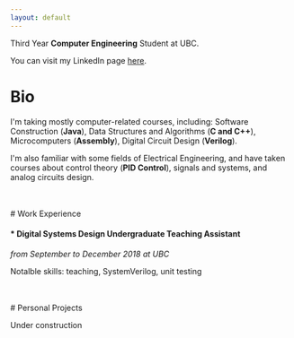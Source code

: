 ```yaml
---
layout: default
---
```


Third Year **Computer Engineering** Student at UBC.

You can visit my LinkedIn page <a href="https://ca.linkedin.com/in/guanxiongchen" target="_blank">here</a>.

# Bio

I'm taking mostly computer-related courses, including: Software Construction (**Java**), Data Structures and Algorithms (**C and C++**), Microcomputers (**Assembly**), Digital Circuit Design (**Verilog**). 

I'm also familiar with some fields of Electrical Engineering, and have taken courses about control theory (**PID Control**), signals and systems, and analog circuits design.

<br>
<br>
# Work Experience

#### * Digital Systems Design Undergraduate Teaching Assistant
 _from September to December 2018 at UBC_

 Notalble skills: teaching, SystemVerilog, unit testing

<br>
<br>
# Personal Projects

Under construction


